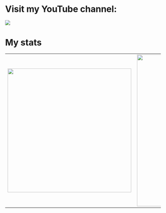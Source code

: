 # Visit my YouTube channel:

<a href="https://www.youtube.com/channel/UCbWFEr7zsKJ92Psrfam7W8Q/" target="_blank">
	<img src="Python_Parte2_Modelo2.png.jpg"/>
</a>

# My stats

<center>
	<table>
		<tr>
			<td>
				<img width="400px" align="left" src="https://github-readme-stats.vercel.app/api/top-langs/?username=paulosalvatore&hide=html&layout=compact&theme=buefy"/>
			</td>
			<td>
				<img width="490px" align="left" src="https://github-readme-stats.vercel.app/api?username=paulosalvatore&theme=buefy"/>
			</td>
		</tr>
	</table>
</center>
